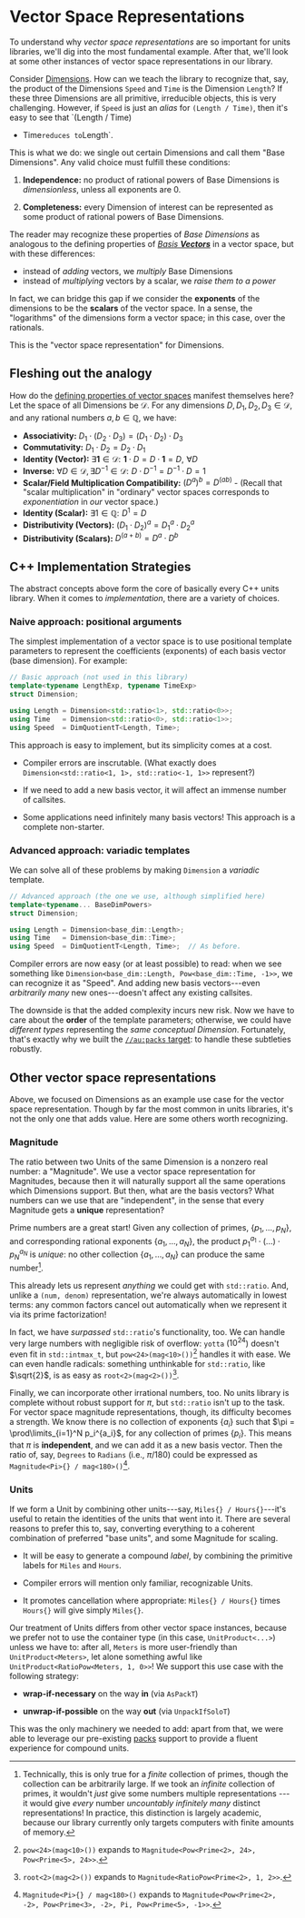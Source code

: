 # Vector Space Representations

To understand why _vector space representations_ are so important for units libraries, we'll dig
into the most fundamental example.  After that, we'll look at some other instances of vector space
representations in our library.

Consider [Dimensions](../../reference/detail/dimension.md).  How can we teach the library to recognize
that, say, the product of the Dimensions `Speed` and `Time` is the Dimension `Length`?  If these
three Dimensions are all primitive, irreducible objects, this is very challenging.  However, if
`Speed` is just an _alias_ for `(Length / Time)`, then it's easy to see that `(Length / Time)
* Time` reduces to `Length`.

This is what we do: we single out certain Dimensions and call them "Base Dimensions".  Any valid
choice must fulfill these conditions:

1. **Independence:** no product of rational powers of Base Dimensions is _dimensionless_, unless all
   exponents are 0.

2. **Completeness:** every Dimension of interest can be represented as some product of rational
   powers of Base Dimensions.

The reader may recognize these properties of _Base Dimensions_ as analogous to the defining
properties of [_Basis **Vectors**_](https://en.wikipedia.org/wiki/Basis_(linear_algebra)) in
a vector space, but with these differences:

- instead of _adding_ vectors, we _multiply_ Base Dimensions
- instead of _multiplying_ vectors by a scalar, we _raise them to a power_

In fact, we can bridge this gap if we consider the **exponents** of the dimensions to be the
**scalars** of the vector space.  In a sense, the "logarithms" of the dimensions form a vector
space; in this case, over the rationals.

This is the "vector space representation" for Dimensions.

## Fleshing out the analogy

How do the [defining properties of vector
spaces](https://en.wikipedia.org/wiki/Vector_space#Definition_and_basic_properties) manifest
themselves here?  Let the space of all Dimensions be $\mathscr{D}$.  For any dimensions $D, D_1,
D_2, D_3 \in \mathscr{D}$, and any rational numbers $a, b \in \mathbb{Q}$, we have:

- **Associativity:** $D_1 \cdot (D_2 \cdot D_3) = (D_1 \cdot D_2) \cdot D_3$
- **Commutativity:** $D_1 \cdot D_2 = D_2 \cdot D_1$
- **Identity (Vector):** $\exists \pmb1 \in \mathscr{D}: \,\, \pmb1 \cdot D = D \cdot \pmb1 = D,
  \,\, \forall D$
- **Inverse:** $\forall D \in \mathscr{D}, \exists D^{-1} \in \mathscr{D}: \,\, D \cdot D^{-1}
  = D^{-1} \cdot D = 1$
- **Scalar/Field Multiplication Compatibility:** $(D^a)^b = D^{(ab)}$
      - (Recall that "scalar multiplication" in "ordinary" vector spaces corresponds to
        _exponentiation_ in _our_ vector space.)
- **Identity (Scalar):**  $\exists 1 \in \mathbb{Q}: \,\, D^1 = D$
- **Distributivity (Vectors):** $(D_1 \cdot D_2)^a = D_1^a \cdot D_2^a$
- **Distributivity (Scalars):** $D^{(a + b)} = D^a \cdot D^b$

## C++ Implementation Strategies

The abstract concepts above form the core of basically every C++ units library.  When it comes to
_implementation_, there are a variety of choices.

### Naive approach: positional arguments

The simplest implementation of a vector space is to use positional template parameters to represent
the coefficients (exponents) of each basis vector (base dimension).  For example:

```cpp
// Basic approach (not used in this library)
template<typename LengthExp, typename TimeExp>
struct Dimension;

using Length = Dimension<std::ratio<1>, std::ratio<0>>;
using Time   = Dimension<std::ratio<0>, std::ratio<1>>;
using Speed  = DimQuotientT<Length, Time>;
```

This approach is easy to implement, but its simplicity comes at a cost.

- Compiler errors are inscrutable.  (What exactly does
  `Dimension<std::ratio<1, 1>, std::ratio<-1, 1>>` represent?)

- If we need to add a new basis vector, it will affect an immense number of callsites.

- Some applications need infinitely many basis vectors!  This approach is a complete non-starter.

### Advanced approach: variadic templates

We can solve all of these problems by making `Dimension` a _variadic_ template.

```cpp
// Advanced approach (the one we use, although simplified here)
template<typename... BaseDimPowers>
struct Dimension;

using Length = Dimension<base_dim::Length>;
using Time   = Dimension<base_dim::Time>;
using Speed  = DimQuotientT<Length, Time>;  // As before.
```

Compiler errors are now easy (or at least possible) to read: when we see something like
`Dimension<base_dim::Length, Pow<base_dim::Time, -1>>`, we can recognize it as "Speed".  And adding
new basis vectors---even _arbitrarily many_ new ones---doesn't affect any existing callsites.

The downside is that the added complexity incurs new risk.  Now we have to care about the **order**
of the template parameters; otherwise, we could have _different types_ representing the _same
conceptual Dimension_.  Fortunately, that's exactly why we built the [`//au:packs`
target](../../reference/detail/packs.md): to handle these subtleties robustly.

## Other vector space representations

Above, we focused on Dimensions as an example use case for the vector space representation.  Though
by far the most common in units libraries, it's not the only one that adds value.  Here are some
others worth recognizing.

### Magnitude

The ratio between two Units of the same Dimension is a nonzero real number: a "Magnitude".  We use
a vector space representation for Magnitudes, because then it will naturally support all the same
operations which Dimensions support.  But then, what are the basis vectors?  What numbers can we use
that are "independent", in the sense that every Magnitude gets a **unique** representation?

Prime numbers are a great start!  Given any collection of primes, $\{p_1, \ldots, p_N\}$, and
corresponding rational exponents $\{a_1, \ldots, a_N\}$, the product
$p_1^{a_1} \cdot (\ldots) \cdot p_N^{a_N}$ is _unique_: no other collection $\{a_1, \ldots, a_N\}$
can produce the same number[^1].

[^1]: Technically, this is only true for a _finite_ collection of primes, though the collection can
be arbitrarily large.  If we took an _infinite_ collection of primes, it wouldn't _just_ give some
numbers multiple representations --- it would give _every_ number _uncountably infinitely many_
distinct representations!  In practice, this distinction is largely academic, because our library
currently only targets computers with finite amounts of memory.

This already lets us represent _anything_ we could get with `std::ratio`.  And, unlike a
`(num, denom)` representation, we're always automatically in lowest terms: any common factors cancel
out automatically when we represent it via its prime factorization!

In fact, we have _surpassed_ `std::ratio`'s functionality, too.  We can handle very large numbers
with negligible risk of overflow: `yotta` ($10^{24}$) doesn't even fit in `std::intmax_t`, but
`pow<24>(mag<10>())`[^2] handles it with ease.  We can even handle radicals: something unthinkable for
`std::ratio`, like $\sqrt{2}$, is as easy as `root<2>(mag<2>())`[^3].

[^2]: `pow<24>(mag<10>())` expands to `Magnitude<Pow<Prime<2>, 24>, Pow<Prime<5>, 24>>`.

[^3]: `root<2>(mag<2>())` expands to `Magnitude<RatioPow<Prime<2>, 1, 2>>`.

Finally, we can incorporate other irrational numbers, too.  No units library is complete without
robust support for $\pi$, but `std::ratio` isn't up to the task.  For vector space magnitude
representations, though, its difficulty becomes a strength.  We know there is no collection of
exponents $\{a_i\}$ such that $\pi = \prod\limits_{i=1}^N p_i^{a_i}$, for any collection of primes
$\{p_i\}$.  This means that $\pi$ is **independent**, and we can add it as a new basis vector.  Then
the ratio of, say, `Degrees` to `Radians` (i.e., $\pi / 180$) could be expressed as
`Magnitude<Pi>{} / mag<180>()`[^4].

[^4]: `Magnitude<Pi>{} / mag<180>()` expands to `Magnitude<Pow<Prime<2>, -2>, Pow<Prime<3>, -2>, Pi,
Pow<Prime<5>, -1>>`.

### Units

If we form a Unit by combining other units---say, `Miles{} / Hours{}`---it's useful to retain the
identities of the units that went into it.  There are several reasons to prefer this to, say,
converting everything to a coherent combination of preferred "base units", and some Magnitude for
scaling.

- It will be easy to generate a compound _label_, by combining the primitive labels for `Miles` and
  `Hours`.

- Compiler errors will mention only familiar, recognizable Units.

- It promotes cancellation where appropriate: `Miles{} / Hours{}` times `Hours{}` will give simply
  `Miles{}`.

Our treatment of Units differs from other vector space instances, because we prefer not to use the
container type (in this case, `UnitProduct<...>`) unless we have to: after all, `Meters` is more
user-friendly than `UnitProduct<Meters>`, let alone something awful like
`UnitProduct<RatioPow<Meters, 1, 0>>`!  We support this use case with the following strategy:

- **wrap-if-necessary** on the way **in** (via `AsPackT`)

- **unwrap-if-possible** on the way **out** (via `UnpackIfSoloT`)

This was the only machinery we needed to add: apart from that, we were able to leverage our
pre-existing [packs](../../reference/detail/packs.md) support to provide a fluent experience for
compound units.

